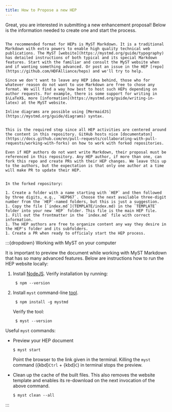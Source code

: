 ```yaml
---
title: How to Propose a new HEP
---
```


Great, you are interested in submitting a new enhancement proposal! Below is the information needed to create one and start the process.

```{dropdown} Markdown as preferred HEP format

The recommended format for HEPs is MyST Markdown. It is a traditional Markdown with extra powers to enable high quality technical web publications. The MyST [website](https://mystmd.org/guide/typography) has detailed instructions of both typical and its special Markdown features. Start with the familiar and consult the MyST website when and if wanting something advanced. Or post an issue in the HEP [repo](https://github.com/HDFAlliance/heps) and we'll try to help.

Since we don't want to leave any HEP idea behind, those who for whatever reason do not want to use Markdown are free to chose any format. We will find a way how best to host such HEPs depending on author requests. For example, there is some support for writing in $\LaTeX$, more [information](https://mystmd.org/guide/writing-in-latex) at the MyST website.

Inline diagrams are possible using [MermaidJS](https://mystmd.org/guide/diagrams) syntax.
```

```{dropdown} Fork the repository

This is the required step since all HEP activities are centered around the content in this repository. GitHub hosts nice [documentaton](https://docs.github.com/en/pull-requests/collaborating-with-pull-requests/working-with-forks) on how to work with forked repositories.

Even if HEP authors do not want write Markdown, their proposal must be referenced in this repository. Any HEP author, if more than one, can fork this repo and create PRs with their HEP changes. We leave this up to the authors, but the expectation is that only one author at a time will make PR to update their HEP.
```

````{dropdown} Set up the new proposal

In the forked repository:

1. Create a folder with a name starting with `HEP` and then followed by three digits, e.g., `HEP967`. Choose the next available three-digit number from the `HEP`-named folders, but this is just a suggestion.
1. Copy the file [`index.md`](TEMPLATE/index.md) in the `TEMPLATE` folder into your new `HEP` folder. This file is the main HEP file.
1. Fill out the frontmatter in the `index.md` file with correct information.
1. The HEP authors are free to organize content any way they desire in the HEP's folder and its subfolders.
1. Create a PR when ready to officialy start the HEP process.
````

:::{dropdown} Working with MyST on your computer

It is important to preview the document while working with MyST Markdown that has so many advanced features. Below are instructions how to run the HEP website locally:

1. Install [NodeJS](https://mystmd.org/guide/install-node). Verify installation by running:

        $ npm --version

1. Install `myst` command-line [tool](https://mystmd.org/guide/installing).

        $ npm install -g mystmd

    Verify the tool:

        $ myst --version

Useful `myst` commands:

* Preview your HEP document

    ```shell
    $ myst start
    ```

    Point the browser to the link given in the terminal. Killing the `myst` command ({kbd}`Ctrl` + {kbd}`C`) in terminal stops the preview.

* Clean up the cache of the built files. This also removes the website template and enables its re-download on the next invocation of the above command.

    ```shell
    $ myst clean --all
    ```
:::
